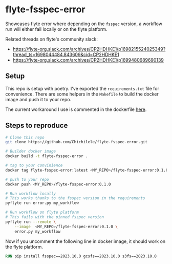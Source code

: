 # flyte-fsspec-error


Showcases flyte error where depending on the `fsspec` version, a workflow run will either fail locally or on the flyte platform.

Related threads on flyte's community slack:
- https://flyte-org.slack.com/archives/CP2HDHKE1/p1698215524025349?thread_ts=1698044484.843609&cid=CP2HDHKE1
- https://flyte-org.slack.com/archives/CP2HDHKE1/p1699480689690139

## Setup

This repo is setup with poetry. I've exported the `requirements.txt` file for convenience. There are some helpers in the `Makefile` to build the docker image and push it to your repo.

The current workaround I use is commented in the dockerfile [here](./Dockerfile#L28).

## Steps to reproduce

```bash
# Clone this repo
git clone https://github.com/Chichilele/flyte-fsspec-error.git

# Builder docker image
docker build -t flyte-fsspec-error .

# tag to your convinience
docker tag flyte-fsspec-error:latest <MY_REPO>/flyte-fsspec-error:0.1.0

# push to your repo
docker push <MY_REPO>/flyte-fsspec-error:0.1.0

# Run workflow locally
# This works thanks to the fsspec version in the requirements
pyflyte run error.py my_workflow

# Run workflow on flyte platform
# This fails with the pinned fsspec version
pyflyte run --remote \
    --image  <MY_REPO>/flyte-fsspec-error:0.1.0 \
    error.py my_workflow
```

Now if you uncomment the following line in docker image, it should work on the flyte platform.
```dockerfile
RUN pip install fsspec==2023.10.0 gcsfs==2023.10.0 s3fs==2023.10.0
```